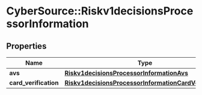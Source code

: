 # CyberSource::Riskv1decisionsProcessorInformation

## Properties
Name | Type | Description | Notes
------------ | ------------- | ------------- | -------------
**avs** | [**Riskv1decisionsProcessorInformationAvs**](Riskv1decisionsProcessorInformationAvs.md) |  | [optional] 
**card_verification** | [**Riskv1decisionsProcessorInformationCardVerification**](Riskv1decisionsProcessorInformationCardVerification.md) |  | [optional] 



